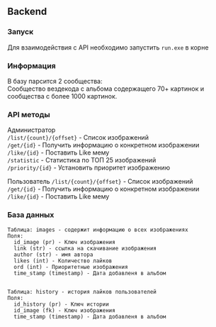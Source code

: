 
## Backend
### Запуск
Для взаимодействия с API необходимо запустить ```run.exe``` в корне 


### Информация
В базу парсится 2 сообщества:  
Сообщество вездекода с альбома содержащего 70+ картинок и сообщества с более 1000 картинок.


### API методы
Администратор  
`/list/{count}/{offset}` - Список изображений   
`/get/{id}` - Получить информацию о конкретном изображении  
`/like/{id}` - Поставить Like мему  
`/statistic` - Статистика по ТОП 25 изображений  
`/priority/{id}` - Установить приоритет изображению  


Пользователь
`/list/{count}/{offset}` - Список изображений   
`/get/{id}` - Получить информацию о конкретном изображении  
`/like/{id}` - Поставить Like мему  


### База данных 
```
Таблица: images - содержит информацию о всех изображениях
Поля:
  id_image (pr) - Ключ изображения
  link (str) - ссылка на скачивание изображения
  author (str) - имя автора
  likes (int) - Количество лайков
  ord (int) - Приоритетные изображения
  time_stamp (timestamp) - Дата добавленя в альбом
  
  
Таблица: history - история лайков пользователей
Поля:
  id_history (pr) - Ключ истории
  id_image (fk) - Ключ изображения
  time_stamp (timestamp) - Дата добавленя в альбом
```